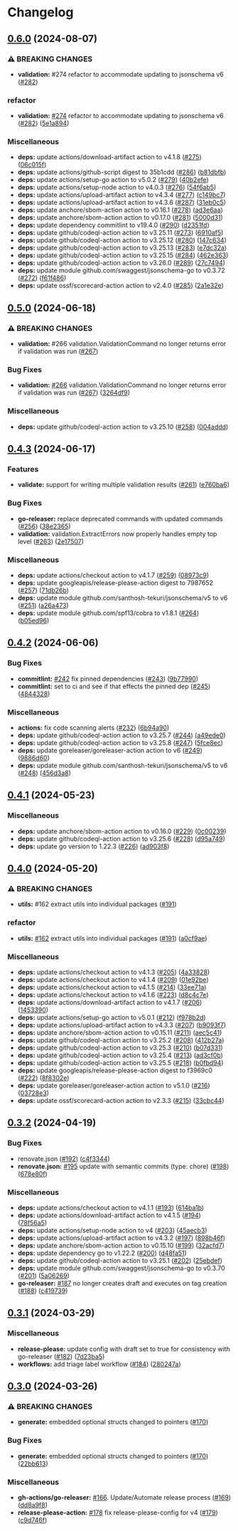 # Changelog

## [0.6.0](https://github.com/defenseunicorns/go-oscal/compare/v0.5.0...v0.6.0) (2024-08-07)


### ⚠ BREAKING CHANGES

* **validation:** #274 refactor to accommodate updating to jsonschema v6 ([#282](https://github.com/defenseunicorns/go-oscal/issues/282))

### refactor

* **validation:** [#274](https://github.com/defenseunicorns/go-oscal/issues/274) refactor to accommodate updating to jsonschema v6 ([#282](https://github.com/defenseunicorns/go-oscal/issues/282)) ([5e1a894](https://github.com/defenseunicorns/go-oscal/commit/5e1a8941fab19b04030db994e10d5063d08f05bd))


### Miscellaneous

* **deps:** update actions/download-artifact action to v4.1.8 ([#275](https://github.com/defenseunicorns/go-oscal/issues/275)) ([06c015f](https://github.com/defenseunicorns/go-oscal/commit/06c015f994948c030747466bde50d8beb14d4d16))
* **deps:** update actions/github-script digest to 35b1cdd ([#286](https://github.com/defenseunicorns/go-oscal/issues/286)) ([b81dbfb](https://github.com/defenseunicorns/go-oscal/commit/b81dbfbc5ab7326ecdbcf816f3b7c8603b7d4885))
* **deps:** update actions/setup-go action to v5.0.2 ([#279](https://github.com/defenseunicorns/go-oscal/issues/279)) ([40b2efe](https://github.com/defenseunicorns/go-oscal/commit/40b2efe131c04c3ff121a19bc2647bcda3c8c01c))
* **deps:** update actions/setup-node action to v4.0.3 ([#276](https://github.com/defenseunicorns/go-oscal/issues/276)) ([54f6ab5](https://github.com/defenseunicorns/go-oscal/commit/54f6ab5a132982dcbe092c6da7ff8881f045f7f5))
* **deps:** update actions/upload-artifact action to v4.3.4 ([#277](https://github.com/defenseunicorns/go-oscal/issues/277)) ([c149bc7](https://github.com/defenseunicorns/go-oscal/commit/c149bc7e0757c0e4f5a577435541fcca1b039543))
* **deps:** update actions/upload-artifact action to v4.3.6 ([#287](https://github.com/defenseunicorns/go-oscal/issues/287)) ([31eb0c5](https://github.com/defenseunicorns/go-oscal/commit/31eb0c5175edbd235237561e58992c33f891057e))
* **deps:** update anchore/sbom-action action to v0.16.1 ([#278](https://github.com/defenseunicorns/go-oscal/issues/278)) ([ad3e6aa](https://github.com/defenseunicorns/go-oscal/commit/ad3e6aae883ef6a819bcc25c8aa635e9175f2ab6))
* **deps:** update anchore/sbom-action action to v0.17.0 ([#281](https://github.com/defenseunicorns/go-oscal/issues/281)) ([5000d31](https://github.com/defenseunicorns/go-oscal/commit/5000d311d277b2d918e84f0a556108823eadd80f))
* **deps:** update dependency commitlint to v19.4.0 ([#290](https://github.com/defenseunicorns/go-oscal/issues/290)) ([d2351fd](https://github.com/defenseunicorns/go-oscal/commit/d2351fd7504d9eeddd2068b323e2dcd59222a1b3))
* **deps:** update github/codeql-action action to v3.25.11 ([#273](https://github.com/defenseunicorns/go-oscal/issues/273)) ([6910af5](https://github.com/defenseunicorns/go-oscal/commit/6910af5c5e4d0d151b3e07992bdaa9baf69549dd))
* **deps:** update github/codeql-action action to v3.25.12 ([#280](https://github.com/defenseunicorns/go-oscal/issues/280)) ([147c634](https://github.com/defenseunicorns/go-oscal/commit/147c6340b3a2a273c9909e68b698101ac82a69b9))
* **deps:** update github/codeql-action action to v3.25.13 ([#283](https://github.com/defenseunicorns/go-oscal/issues/283)) ([e7dc32a](https://github.com/defenseunicorns/go-oscal/commit/e7dc32a6830213af63c0be625897ccaf2db91e44))
* **deps:** update github/codeql-action action to v3.25.15 ([#284](https://github.com/defenseunicorns/go-oscal/issues/284)) ([462e363](https://github.com/defenseunicorns/go-oscal/commit/462e3636c39819bfc842d03bab16572ce3ab5163))
* **deps:** update github/codeql-action action to v3.26.0 ([#289](https://github.com/defenseunicorns/go-oscal/issues/289)) ([27c7494](https://github.com/defenseunicorns/go-oscal/commit/27c74942664ba43b775730f973536cb324658c07))
* **deps:** update module github.com/swaggest/jsonschema-go to v0.3.72 ([#272](https://github.com/defenseunicorns/go-oscal/issues/272)) ([f61f486](https://github.com/defenseunicorns/go-oscal/commit/f61f486f5c8f4ed003081438994b63a24b377895))
* **deps:** update ossf/scorecard-action action to v2.4.0 ([#285](https://github.com/defenseunicorns/go-oscal/issues/285)) ([2a1e32e](https://github.com/defenseunicorns/go-oscal/commit/2a1e32e82228af59ad39fbb37cb1e7282df3bfdc))

## [0.5.0](https://github.com/defenseunicorns/go-oscal/compare/v0.4.3...v0.5.0) (2024-06-18)


### ⚠ BREAKING CHANGES

* **validation:** #266 validation.ValidationCommand no longer returns error if validation was run ([#267](https://github.com/defenseunicorns/go-oscal/issues/267))

### Bug Fixes

* **validation:** [#266](https://github.com/defenseunicorns/go-oscal/issues/266) validation.ValidationCommand no longer returns error if validation was run ([#267](https://github.com/defenseunicorns/go-oscal/issues/267)) ([3264df9](https://github.com/defenseunicorns/go-oscal/commit/3264df9c539ae92a2044fb54138199c6cc77f7c8))


### Miscellaneous

* **deps:** update github/codeql-action action to v3.25.10 ([#258](https://github.com/defenseunicorns/go-oscal/issues/258)) ([004addd](https://github.com/defenseunicorns/go-oscal/commit/004addd22026d4cba26a0eb1dabc09698d412ef3))

## [0.4.3](https://github.com/defenseunicorns/go-oscal/compare/v0.4.2...v0.4.3) (2024-06-17)


### Features

* **validate:** support for writing multiple validation results ([#261](https://github.com/defenseunicorns/go-oscal/issues/261)) ([e760ba6](https://github.com/defenseunicorns/go-oscal/commit/e760ba6baec1dff6a3645ed33126859a8c90f867))


### Bug Fixes

* **go-releaser:** replace deprecated commands with updated commands ([#256](https://github.com/defenseunicorns/go-oscal/issues/256)) ([38e2365](https://github.com/defenseunicorns/go-oscal/commit/38e23654659e87f8d5afae4023aaa57d23ab80cf))
* **validation:** validation.ExtractErrors now properly handles empty top level ([#263](https://github.com/defenseunicorns/go-oscal/issues/263)) ([2e17507](https://github.com/defenseunicorns/go-oscal/commit/2e17507d1e8b57e8faf2a0093cce7492579bfd95))


### Miscellaneous

* **deps:** update actions/checkout action to v4.1.7 ([#259](https://github.com/defenseunicorns/go-oscal/issues/259)) ([08973c9](https://github.com/defenseunicorns/go-oscal/commit/08973c964152b0818c32554f741ed5ebde5faf92))
* **deps:** update googleapis/release-please-action digest to 7987652 ([#257](https://github.com/defenseunicorns/go-oscal/issues/257)) ([71db26b](https://github.com/defenseunicorns/go-oscal/commit/71db26b5b56be2c6e8609a4584728359d1276135))
* **deps:** update module github.com/santhosh-tekuri/jsonschema/v5 to v6 ([#251](https://github.com/defenseunicorns/go-oscal/issues/251)) ([a26a473](https://github.com/defenseunicorns/go-oscal/commit/a26a473b438b5bcfeceef3d4c39fe0bee2b853a0))
* **deps:** update module github.com/spf13/cobra to v1.8.1 ([#264](https://github.com/defenseunicorns/go-oscal/issues/264)) ([b05ed96](https://github.com/defenseunicorns/go-oscal/commit/b05ed96813fe321dc264e56f3155c9cdf373899f))

## [0.4.2](https://github.com/defenseunicorns/go-oscal/compare/v0.4.1...v0.4.2) (2024-06-06)


### Bug Fixes

* **commitlint:** [#242](https://github.com/defenseunicorns/go-oscal/issues/242) fix pinned dependencies ([#243](https://github.com/defenseunicorns/go-oscal/issues/243)) ([9b77990](https://github.com/defenseunicorns/go-oscal/commit/9b779909d87cdc507d367961a28f4f38c143a1e7))
* **commitlint:** set to ci and see if that effects the pinned dep ([#245](https://github.com/defenseunicorns/go-oscal/issues/245)) ([4844328](https://github.com/defenseunicorns/go-oscal/commit/4844328a3241bc0c463122b54c01b857e700c6ca))


### Miscellaneous

* **actions:** fix code scanning alerts ([#232](https://github.com/defenseunicorns/go-oscal/issues/232)) ([6b94a90](https://github.com/defenseunicorns/go-oscal/commit/6b94a9098f062b51a74477501f4ba5f4e430b164))
* **deps:** update github/codeql-action action to v3.25.7 ([#244](https://github.com/defenseunicorns/go-oscal/issues/244)) ([a49ede0](https://github.com/defenseunicorns/go-oscal/commit/a49ede08aaac118c4060cb5ea2323748cb94540d))
* **deps:** update github/codeql-action action to v3.25.8 ([#247](https://github.com/defenseunicorns/go-oscal/issues/247)) ([5fce8ec](https://github.com/defenseunicorns/go-oscal/commit/5fce8ec71aaaee59a4f46261ba7dfd14743882d8))
* **deps:** update goreleaser/goreleaser-action action to v6 ([#249](https://github.com/defenseunicorns/go-oscal/issues/249)) ([9886d60](https://github.com/defenseunicorns/go-oscal/commit/9886d6024d88bae2f5968f8ac978a006b46a1513))
* **deps:** update module github.com/santhosh-tekuri/jsonschema/v5 to v6 ([#248](https://github.com/defenseunicorns/go-oscal/issues/248)) ([456d3a8](https://github.com/defenseunicorns/go-oscal/commit/456d3a870b587a1c59ffdb0d578e154de23a00ed))

## [0.4.1](https://github.com/defenseunicorns/go-oscal/compare/v0.4.0...v0.4.1) (2024-05-23)


### Miscellaneous

* **deps:** update anchore/sbom-action action to v0.16.0 ([#229](https://github.com/defenseunicorns/go-oscal/issues/229)) ([0c00239](https://github.com/defenseunicorns/go-oscal/commit/0c002395f54fbf7a01f96de197e6006b86ce3152))
* **deps:** update github/codeql-action action to v3.25.6 ([#228](https://github.com/defenseunicorns/go-oscal/issues/228)) ([d95a749](https://github.com/defenseunicorns/go-oscal/commit/d95a749a904a565a28243dc5183938d40424d6fe))
* **deps:** update go version to 1.22.3 ([#226](https://github.com/defenseunicorns/go-oscal/issues/226)) ([ad903f8](https://github.com/defenseunicorns/go-oscal/commit/ad903f8a726be8d253ba321cea26b33992a3f29c))

## [0.4.0](https://github.com/defenseunicorns/go-oscal/compare/v0.3.2...v0.4.0) (2024-05-20)


### ⚠ BREAKING CHANGES

* **utils:** #162 extract utils into individual packages ([#191](https://github.com/defenseunicorns/go-oscal/issues/191))

### refactor

* **utils:** [#162](https://github.com/defenseunicorns/go-oscal/issues/162) extract utils into individual packages ([#191](https://github.com/defenseunicorns/go-oscal/issues/191)) ([a0cf9ae](https://github.com/defenseunicorns/go-oscal/commit/a0cf9ae9e3e4c303279a3fdfe78063e50fa5f154))


### Miscellaneous

* **deps:** update actions/checkout action to v4.1.3 ([#205](https://github.com/defenseunicorns/go-oscal/issues/205)) ([4a33828](https://github.com/defenseunicorns/go-oscal/commit/4a33828eec01d8032a9cb914e4ff04826f8bcfd2))
* **deps:** update actions/checkout action to v4.1.4 ([#209](https://github.com/defenseunicorns/go-oscal/issues/209)) ([01e92be](https://github.com/defenseunicorns/go-oscal/commit/01e92bee27828248a7ded3cbcb1f68efe69441a0))
* **deps:** update actions/checkout action to v4.1.5 ([#214](https://github.com/defenseunicorns/go-oscal/issues/214)) ([33ee71a](https://github.com/defenseunicorns/go-oscal/commit/33ee71a7bb3a41b57089443f4cd61b199387b2a1))
* **deps:** update actions/checkout action to v4.1.6 ([#223](https://github.com/defenseunicorns/go-oscal/issues/223)) ([d8c4c7e](https://github.com/defenseunicorns/go-oscal/commit/d8c4c7e7e14110d75e77649ad55c93d56266915b))
* **deps:** update actions/download-artifact action to v4.1.7 ([#206](https://github.com/defenseunicorns/go-oscal/issues/206)) ([1453390](https://github.com/defenseunicorns/go-oscal/commit/1453390d673da0ac3a4635a5626ec8b8d6983293))
* **deps:** update actions/setup-go action to v5.0.1 ([#212](https://github.com/defenseunicorns/go-oscal/issues/212)) ([f978b2d](https://github.com/defenseunicorns/go-oscal/commit/f978b2d5cc83a4505aa5291d492ea73039e548bf))
* **deps:** update actions/upload-artifact action to v4.3.3 ([#207](https://github.com/defenseunicorns/go-oscal/issues/207)) ([b9093f7](https://github.com/defenseunicorns/go-oscal/commit/b9093f78477b196bd29e1d4621f0a7180fa7a9a7))
* **deps:** update anchore/sbom-action action to v0.15.11 ([#211](https://github.com/defenseunicorns/go-oscal/issues/211)) ([aec5c41](https://github.com/defenseunicorns/go-oscal/commit/aec5c41def73b31a923968d72ffad035f406a811))
* **deps:** update github/codeql-action action to v3.25.2 ([#208](https://github.com/defenseunicorns/go-oscal/issues/208)) ([412b27a](https://github.com/defenseunicorns/go-oscal/commit/412b27ac842d05c25b888e4767ffb7d9466946e3))
* **deps:** update github/codeql-action action to v3.25.3 ([#210](https://github.com/defenseunicorns/go-oscal/issues/210)) ([b07d331](https://github.com/defenseunicorns/go-oscal/commit/b07d331e1744fa66dc17b1a7d0ed6b1475c58947))
* **deps:** update github/codeql-action action to v3.25.4 ([#213](https://github.com/defenseunicorns/go-oscal/issues/213)) ([ad3cf0b](https://github.com/defenseunicorns/go-oscal/commit/ad3cf0b9f62b188ff1aef927e75935a49f54b4a3))
* **deps:** update github/codeql-action action to v3.25.5 ([#218](https://github.com/defenseunicorns/go-oscal/issues/218)) ([b0fbd94](https://github.com/defenseunicorns/go-oscal/commit/b0fbd94452a75de2ac3300f039fa41613145b3e6))
* **deps:** update googleapis/release-please-action digest to f3969c0 ([#222](https://github.com/defenseunicorns/go-oscal/issues/222)) ([8f8302e](https://github.com/defenseunicorns/go-oscal/commit/8f8302eab0710d7a6d6e6174bfcbd49f5dfb1c1b))
* **deps:** update goreleaser/goreleaser-action action to v5.1.0 ([#216](https://github.com/defenseunicorns/go-oscal/issues/216)) ([03728e3](https://github.com/defenseunicorns/go-oscal/commit/03728e3e1625e4220c6e6b84e8b8ea398309090b))
* **deps:** update ossf/scorecard-action action to v2.3.3 ([#215](https://github.com/defenseunicorns/go-oscal/issues/215)) ([33cbc44](https://github.com/defenseunicorns/go-oscal/commit/33cbc4452be5a73cc64e340b5b680add5aa75b99))

## [0.3.2](https://github.com/defenseunicorns/go-oscal/compare/v0.3.1...v0.3.2) (2024-04-19)


### Bug Fixes

* renovate.json ([#192](https://github.com/defenseunicorns/go-oscal/issues/192)) ([c4f3344](https://github.com/defenseunicorns/go-oscal/commit/c4f334474e0cb8e45df6f06b69e577127cd97e39))
* **renovate.json:** [#195](https://github.com/defenseunicorns/go-oscal/issues/195) update with semantic commits (type: chore) ([#198](https://github.com/defenseunicorns/go-oscal/issues/198)) ([678e80f](https://github.com/defenseunicorns/go-oscal/commit/678e80fa142dc12535471e7cdd705bd1af3270bc))


### Miscellaneous

* **deps:** update actions/checkout action to v4.1.1 ([#193](https://github.com/defenseunicorns/go-oscal/issues/193)) ([614ba1b](https://github.com/defenseunicorns/go-oscal/commit/614ba1b5cbbadf3fa17d052dd1a72c7aa35f52fb))
* **deps:** update actions/download-artifact action to v4.1.5 ([#194](https://github.com/defenseunicorns/go-oscal/issues/194)) ([78f56a5](https://github.com/defenseunicorns/go-oscal/commit/78f56a536c5ce4d862af0d3e231e2a5e19acff32))
* **deps:** update actions/setup-node action to v4 ([#203](https://github.com/defenseunicorns/go-oscal/issues/203)) ([45aecb3](https://github.com/defenseunicorns/go-oscal/commit/45aecb3bfcb6de79e105b429f0b3be548909b55e))
* **deps:** update actions/upload-artifact action to v4.3.2 ([#197](https://github.com/defenseunicorns/go-oscal/issues/197)) ([898b46f](https://github.com/defenseunicorns/go-oscal/commit/898b46f4a5d3ad895bdc6a43496e23633d098c58))
* **deps:** update anchore/sbom-action action to v0.15.10 ([#199](https://github.com/defenseunicorns/go-oscal/issues/199)) ([32acfd7](https://github.com/defenseunicorns/go-oscal/commit/32acfd767a2f9d7217d1819d11526f3d7e54d012))
* **deps:** update dependency go to v1.22.2 ([#200](https://github.com/defenseunicorns/go-oscal/issues/200)) ([d48fa51](https://github.com/defenseunicorns/go-oscal/commit/d48fa51714946ce870f672dc7a9327863bacfec3))
* **deps:** update github/codeql-action action to v3.25.1 ([#202](https://github.com/defenseunicorns/go-oscal/issues/202)) ([25ebdef](https://github.com/defenseunicorns/go-oscal/commit/25ebdef38e875a88fd6b81a6c6e4a18471ed30e8))
* **deps:** update module github.com/swaggest/jsonschema-go to v0.3.70 ([#201](https://github.com/defenseunicorns/go-oscal/issues/201)) ([5a06269](https://github.com/defenseunicorns/go-oscal/commit/5a06269b2eb2b61b83d00b20c355d6a5a39800de))
* **go-releaser:** [#187](https://github.com/defenseunicorns/go-oscal/issues/187) no longer creates draft and executes on tag creation ([#188](https://github.com/defenseunicorns/go-oscal/issues/188)) ([c419739](https://github.com/defenseunicorns/go-oscal/commit/c419739d9bc355c5848ed2cce905deef1ee7061f))

## [0.3.1](https://github.com/defenseunicorns/go-oscal/compare/v0.3.0...v0.3.1) (2024-03-29)


### Miscellaneous

* **release-please:** update config with draft set to true for consistency with go-releaser ([#182](https://github.com/defenseunicorns/go-oscal/issues/182)) ([7d23ba5](https://github.com/defenseunicorns/go-oscal/commit/7d23ba558b05458b6d143b91542336255192a7cc))
* **workflows:** add triage label workflow ([#184](https://github.com/defenseunicorns/go-oscal/issues/184)) ([280247a](https://github.com/defenseunicorns/go-oscal/commit/280247ac32c0c66abfe41219257af751df6f6009))

## [0.3.0](https://github.com/defenseunicorns/go-oscal/compare/v0.2.5...v0.3.0) (2024-03-26)


### ⚠ BREAKING CHANGES

* **generate:** embedded optional structs changed to pointers ([#170](https://github.com/defenseunicorns/go-oscal/issues/170))

### Bug Fixes

* **generate:** embedded optional structs changed to pointers ([#170](https://github.com/defenseunicorns/go-oscal/issues/170)) ([22bb613](https://github.com/defenseunicorns/go-oscal/commit/22bb6137a43c5dac08576e1648c04b52bf26d6d0))


### Miscellaneous

* **gh-actions/go-releaser:** [#166](https://github.com/defenseunicorns/go-oscal/issues/166). Update/Automate release process ([#169](https://github.com/defenseunicorns/go-oscal/issues/169)) ([dd8a9f8](https://github.com/defenseunicorns/go-oscal/commit/dd8a9f89b8349dd273c92c27816b2672c265a74e))
* **release-please-action:** [#178](https://github.com/defenseunicorns/go-oscal/issues/178) fix release-please-config for v4 ([#179](https://github.com/defenseunicorns/go-oscal/issues/179)) ([c9d746f](https://github.com/defenseunicorns/go-oscal/commit/c9d746f3d7508058c461bd528d4052e517d32a6a))
